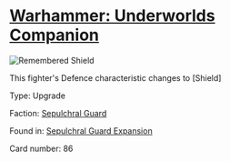 # [Warhammer: Underworlds Companion](https://guidokessels.github.io/wh-underworlds)

  

![Remembered Shield](https://warhammerunderworlds.com/wp-content/uploads/sites/6/2017/12/086_ENG-Lethal-Lunge.png)

This fighter's Defence characteristic changes to [Shield]

Type: Upgrade

Faction: [Sepulchral Guard](https://guidokessels.github.io/wh-underworlds/factions/sepulchral-guard.md)

Found in: [Sepulchral Guard Expansion](https://guidokessels.github.io/wh-underworlds/locations/sepulchral-guard-expansion.md)

Card number: 86
